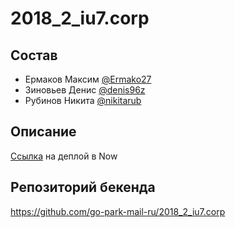 # 2018_2_iu7.corp

## Состав


- Ермаков Максим [@Ermako27](https://github.com/Ermako27)
- Зиновьев Денис [@denis96z](https://github.com/denis96z)
- Рубинов Никита [@nikitarub](https://github.com/nikitarub)

## Описание

[Ссылка](https://strategio.now.sh) на деплой в Now

## Репозиторий бекенда

https://github.com/go-park-mail-ru/2018_2_iu7.corp
